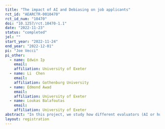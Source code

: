 ```yaml
---
title: "The impact of AI and Debiasing on job applicants"
rct_id: "AEARCTR-0010470"
rct_id_num: "10470"
doi: "10.1257/rct.10470-1.1"
date: "2022-11-23"
status: "completed"
jel: ""
start_year: "2022-11-24"
end_year: "2022-12-01"
pi: "Joe Vecci"
pi_other:
  - name: Edwin Ip
    email: 
    affiliation: University of Exeter
  - name: Li  Chen
    email: 
    affiliation: Gothenburg University
  - name: Edmond Awad
    email: 
    affiliation: University of Exeter
  - name: Loukas Balafoutas
    email: 
    affiliation: University of Exeter
abstract: "In this project, we study how different evaluators (AI or human) and the nature of them (biased or debiased) affect application decisions and quality of applicants. "
layout: registration
---
```


